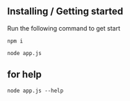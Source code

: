 ## Installing / Getting started

Run the following command to get start
```
npm i

node app.js
```

## for help

`node app.js --help`